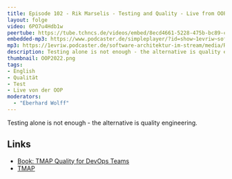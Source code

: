 ```yaml
---
title: Episode 102 - Rik Marselis - Testing and Quality - Live from OOP
layout: folge
video: 6PO7u4Hdb1w
peertube: https://tube.tchncs.de/videos/embed/8ecd4661-5228-475b-bc89-c73865941ab9
embedded-mp3: https://www.podcaster.de/simpleplayer/?id=show~1evriw~software-architektur-im-stream~pod-1a86ea304b6a6f97c86c2c78f4&v=1643721591
mp3: https://1evriw.podcaster.de/software-architektur-im-stream/media/Rik_Marselis_Testing_and_Quality.mp3
description: Testing alone is not enough - the alternative is quality engineering.
thumbnail: OOP2022.png
tags:
- English
- Qualität
- Test
- Live von der OOP
moderators:
  - "Eberhard Wolff"
---
```


Testing alone is not enough - the alternative is quality engineering.

## Links

* [Book: TMAP Quality for DevOps Teams](https://www.sogeti.com/explore/books/tmap-quality-for-devops-teams/)
* [TMAP](https://www.tmap.net/)
